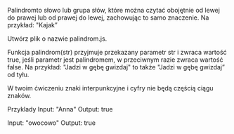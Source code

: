 Palindromto słowo lub grupa słów, które można czytać obojętnie od lewej do prawej lub od prawej do lewej, zachowując to samo znaczenie. Na przykład: "Kajak”

Utwórz plik o nazwie palindrom.js.

Funkcja palindrom(str) przyjmuje przekazany parametr str i zwraca wartość true, jeśli parametr jest palindromem, w przeciwnym razie zwraca wartość false. Na przykład: "Jadzi w gębę gwizdaj" to także "Jadzi w gębę gwizdaj” od tyłu.

W twoim ćwiczeniu znaki interpunkcyjne i cyfry nie będą częścią ciągu znaków.

Przyklady
Input: "Anna"
Output: true

Input: "owocowo"
Output: true